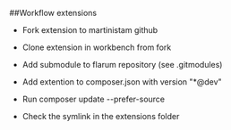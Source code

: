 ##Workflow extensions

- Fork extension to martinistam github

- Clone extension in workbench from fork

- Add submodule to flarum repository (see .gitmodules)

- Add extention to composer.json with version "*@dev"

- Run composer update --prefer-source 

- Check the symlink in the extensions folder
